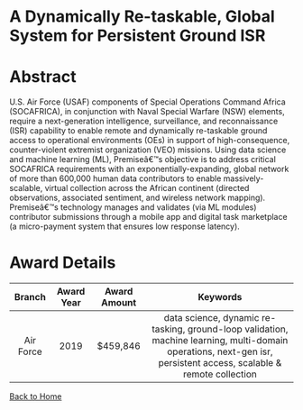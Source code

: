 
A Dynamically Re-taskable, Global System for Persistent Ground ISR
==================================================================

# Abstract


U.S. Air Force (USAF) components of Special Operations Command Africa (SOCAFRICA), in conjunction with Naval Special Warfare (NSW) elements, require a next-generation intelligence, surveillance, and reconnaissance (ISR) capability to enable remote and dynamically re-taskable ground access to operational environments (OEs) in support of high-consequence, counter-violent extremist organization (VEO) missions. Using data science and machine learning (ML), Premiseâ€™s objective is to address critical SOCAFRICA requirements with an exponentially-expanding, global network of more than 600,000 human data contributors to enable massively-scalable, virtual collection across the African continent (directed observations, associated sentiment, and wireless network mapping). Premiseâ€™s technology manages and validates (via ML modules) contributor submissions through a mobile app and digital task marketplace (a micro-payment system that ensures low response latency).  

# Award Details

|Branch|Award Year|Award Amount|Keywords|
| :---: | :---: | :---: | :---: |
|Air Force|2019|$459,846|data science, dynamic re-tasking, ground-loop validation, machine learning, multi-domain operations, next-gen isr, persistent access, scalable & remote collection|
  
  


[Back to Home](https://github.com/chrischow/dod_sbir_awards#1616)